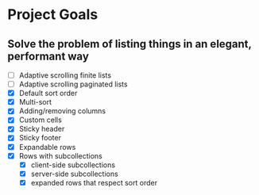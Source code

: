 Project Goals
=============

Solve the problem of listing things in an elegant, performant way
-----------------------------------------------------------------

  - [ ] Adaptive scrolling finite lists
  - [ ] Adaptive scrolling paginated lists
  - [X] Default sort order
  - [X] Multi-sort
  - [X] Adding/removing columns
  - [X] Custom cells
  - [X] Sticky header
  - [X] Sticky footer
  - [X] Expandable rows
  - [X] Rows with subcollections
    - [X] client-side subcollections
    - [X] server-side subcollections
    - [X] expanded rows that respect sort order
